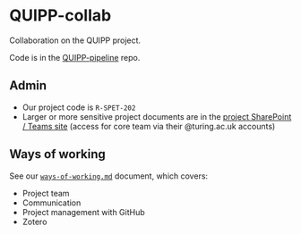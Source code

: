 # QUIPP-collab
Collaboration on the QUIPP project.

Code is in the [QUIPP-pipeline](https://github.com/alan-turing-institute/QUIPP-pipeline) repo.

## Admin
 - Our project code is  `R-SPET-202`
 - Larger or more sensitive project documents are in the [project SharePoint / Teams site](https://thealanturininstitute.sharepoint.com/sites/QUIPP/Shared%20Documents/Forms/AllItems.aspx?viewid=b7f6517f%2D2d19%2D4704%2Db06d%2Dd790a1f942a9&id=%2Fsites%2FQUIPP%2FShared%20Documents%2FGeneral) (access for core team via their @turing.ac.uk accounts)

## Ways of working
See our [`ways-of-working.md`](ways-of-working.md) document, which covers:
- Project team
- Communication
- Project management with GitHub
- Zotero
